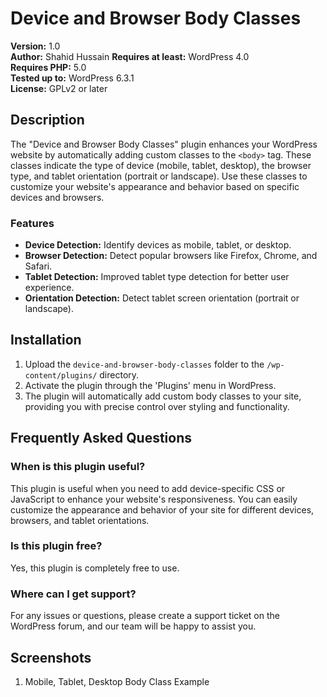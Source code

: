# Device and Browser Body Classes

**Version:** 1.0  
**Author:** Shahid Hussain 
**Requires at least:** WordPress 4.0  
**Requires PHP:** 5.0  
**Tested up to:** WordPress 6.3.1  
**License:** GPLv2 or later  

## Description

The "Device and Browser Body Classes" plugin enhances your WordPress website by automatically adding custom classes to the `<body>` tag. These classes indicate the type of device (mobile, tablet, desktop), the browser type, and tablet orientation (portrait or landscape). Use these classes to customize your website's appearance and behavior based on specific devices and browsers.

### Features

- **Device Detection:** Identify devices as mobile, tablet, or desktop.
- **Browser Detection:** Detect popular browsers like Firefox, Chrome, and Safari.
- **Tablet Detection:** Improved tablet type detection for better user experience.
- **Orientation Detection:** Detect tablet screen orientation (portrait or landscape).

## Installation

1. Upload the `device-and-browser-body-classes` folder to the `/wp-content/plugins/` directory.
2. Activate the plugin through the 'Plugins' menu in WordPress.
3. The plugin will automatically add custom body classes to your site, providing you with precise control over styling and functionality.

## Frequently Asked Questions

### When is this plugin useful?

This plugin is useful when you need to add device-specific CSS or JavaScript to enhance your website's responsiveness. You can easily customize the appearance and behavior of your site for different devices, browsers, and tablet orientations.

### Is this plugin free?

Yes, this plugin is completely free to use.

### Where can I get support?

For any issues or questions, please create a support ticket on the WordPress forum, and our team will be happy to assist you.

## Screenshots

1. Mobile, Tablet, Desktop Body Class Example
